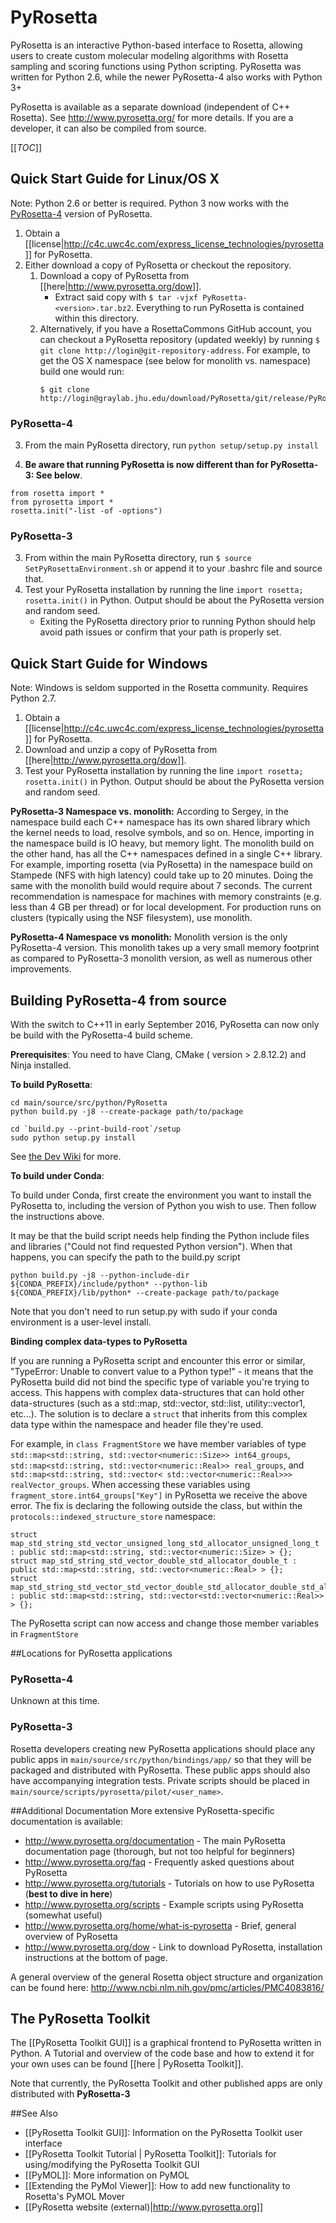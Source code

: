 # PyRosetta

PyRosetta is an interactive Python-based interface to Rosetta, allowing users to create custom molecular modeling algorithms with Rosetta sampling and scoring functions using Python scripting. PyRosetta was written for Python 2.6, while the newer PyRosetta-4 also works with Python 3+

PyRosetta is available as a separate download (independent of C++ Rosetta). See <http://www.pyrosetta.org/> for more details.  If you are a developer, it can also be compiled from source.

[[_TOC_]]

## Quick Start Guide for Linux/OS X
Note: Python 2.6 or better is required. Python 3 now works with the [PyRosetta-4](http://www.pyrosetta.org/news/pyrosetta-4released) version of PyRosetta.


1. Obtain a [[license|http://c4c.uwc4c.com/express_license_technologies/pyrosetta]] for PyRosetta.
2. Either download a copy of PyRosetta or checkout the repository.
    1. Download a copy of PyRosetta from [[here|http://www.pyrosetta.org/dow]].
        - Extract said copy with `$ tar -vjxf PyRosetta-<version>.tar.bz2`. Everything to run PyRosetta is contained within this directory.
    2. Alternatively, if you have a RosettaCommons GitHub account, you can checkout a PyRosetta repository (updated weekly) by running `$ git clone http://login@git-repository-address`. For example, to get the OS X namespace (see below for monolith vs. namespace) build one would run: 
        ```
        $ git clone http://login@graylab.jhu.edu/download/PyRosetta/git/release/PyRosetta.namespace.mac.release.git
        ```

### PyRosetta-4 ###
3. From the main PyRosetta directory, run `python setup/setup.py install`

4.  __Be aware that running PyRosetta is now different than for PyRosetta-3:  See below__.

 ```
 from rosetta import *
 from pyrosetta import *
 rosetta.init("-list -of -options")
 ```

### PyRosetta-3 ###
3. From within the main PyRosetta directory, run `$ source SetPyRosettaEnvironment.sh` or append it to your .bashrc file and source that.
4. Test your PyRosetta installation by running the line `import rosetta; rosetta.init()` in Python. Output should be about the PyRosetta version and random seed.
    - Exiting the PyRosetta directory prior to running Python should help avoid path issues or confirm that your path is properly set.

## Quick Start Guide for Windows
Note: Windows is seldom supported in the Rosetta community. Requires Python 2.7.

1. Obtain a [[license|http://c4c.uwc4c.com/express_license_technologies/pyrosetta]] for PyRosetta.
2. Download and unzip a copy of PyRosetta from [[here|http://www.pyrosetta.org/dow]].
3. Test your PyRosetta installation by running the line `import rosetta; rosetta.init()` in Python. Output should be about the PyRosetta version and random seed.

**PyRosetta-3 Namespace vs. monolith:** According to Sergey, in the namespace build each C++ namespace has its own shared library which the kernel needs to load, resolve symbols, and so on. 
Hence, importing in the namespace build is IO heavy, but memory light.
The monolith build on the other hand, has all the C++ namespaces defined in a single C++ library.
For example, importing rosetta (via PyRosetta) in the namespace build on Stampede (NFS with high latency) could take up to 20 minutes.
Doing the same with the monolith build would require about 7 seconds. 
The current recommendation is namespace for machines with memory constraints (e.g. less than 4 GB per thread) or for local development. 
For production runs on clusters (typically using the NSF filesystem), use monolith. 

**PyRosetta-4 Namespace vs monolith:** Monolith version is the only PyRosetta-4 version.  This monolith takes up a very small memory footprint as compared to PyRosetta-3 monolith version, as well as numerous other improvements.

<!--- BEGIN_INTERNAL -->

## Building PyRosetta-4 from source

With the switch to C++11 in early September 2016, PyRosetta can now only be build with the PyRosetta-4 build scheme.

__Prerequisites__: You need to have Clang, CMake ( version > 2.8.12.2) and Ninja installed.

__To build PyRosetta__:

```
cd main/source/src/python/PyRosetta
python build.py -j8 --create-package path/to/package

cd `build.py --print-build-root`/setup
sudo python setup.py install
```
See [the Dev Wiki](https://wiki.rosettacommons.org/index.php/PyRosetta:build) for more.

__To build under Conda__:

To build under Conda, first create the environment you want to install the PyRosetta to, including the version of Python you wish to use. Then follow the instructions above. 

It may be that the build script needs help finding the Python include files and libraries ("Could not find requested Python version"). When that happens, you can specify the path to the build.py script

```
python build.py -j8 --python-include-dir ${CONDA_PREFIX}/include/python* --python-lib ${CONDA_PREFIX}/lib/python* --create-package path/to/package
```

Note that you don't need to run setup.py with sudo if your conda environment is a user-level install.

__Binding complex data-types to PyRosetta__

If you are running a PyRosetta script and encounter this error or similar, "TypeError: Unable to convert value to a Python type!" - it means that the PyRosetta build did not bind the specific type of variable you're trying to access.  This happens with complex data-structures that can hold other data-structures (such as a std::map, std::vector, std::list, utility::vector1, etc...).  The solution is to declare a `struct` that inherits from this complex data type within the namespace and header file they're used.  

For example, in `class FragmentStore` we have member variables of type `std::map<std::string, std::vector<numeric::Size>> int64_groups`, `std::map<std::string, std::vector<numeric::Real>> real_groups`, and `std::map<std::string, std::vector< std::vector<numeric::Real>>> realVector_groups`.  When accessing these variables using `fragment_store.int64_groups["Key"]` in PyRosetta we receive the above error. The fix is declaring the following outside the class, but within the `protocols::indexed_structure_store` namespace:

```
struct map_std_string_std_vector_unsigned_long_std_allocator_unsigned_long_t : public std::map<std::string, std::vector<numeric::Size> > {};
struct map_std_string_std_vector_double_std_allocator_double_t : public std::map<std::string, std::vector<numeric::Real> > {};
struct map_std_string_std_vector_std_vector_double_std_allocator_double_std_allocator_std_vector_double_std_allocator_double_t : public std::map<std::string, std::vector<std::vector<numeric::Real>> > {};
```

The PyRosetta script can now access and change those member variables in `FragmentStore`

##Locations for PyRosetta applications

### PyRosetta-4 ###
Unknown at this time.

### PyRosetta-3 ###
Rosetta developers creating new PyRosetta applications should place any public apps in `main/source/src/python/bindings/app/` so that they will be packaged and distributed with PyRosetta. These public apps should also have accompanying integration tests. Private scripts should be placed in `main/source/scripts/pyrosetta/pilot/<user_name>`. 

<!--- END_INTERNAL -->

##Additional Documentation
More extensive PyRosetta-specific documentation is available:
* <http://www.pyrosetta.org/documentation> - The main PyRosetta documentation page (thorough, but not too helpful for beginners)
* <http://www.pyrosetta.org/faq> - Frequently asked questions about PyRosetta
* <http://www.pyrosetta.org/tutorials> - Tutorials on how to use PyRosetta (**best to dive in here**)
* <http://www.pyrosetta.org/scripts> - Example scripts using PyRosetta (somewhat useful)
* <http://www.pyrosetta.org/home/what-is-pyrosetta> - Brief, general overview of PyRosetta
* <http://www.pyrosetta.org/dow> - Link to download PyRosetta, installation instructions at the bottom of page.

A general overview of the general Rosetta object structure and organization can be found here: http://www.ncbi.nlm.nih.gov/pmc/articles/PMC4083816/

## The PyRosetta Toolkit

The [[PyRosetta Toolkit GUI]] is a graphical frontend to PyRosetta written in Python.  A Tutorial and overview of the code base and how to extend it for your own uses can be found [[here | PyRosetta Toolkit]].

Note that currently, the PyRosetta Toolkit and other published apps are only distributed with __PyRosetta-3__

##See Also

* [[PyRosetta Toolkit GUI]]: Information on the PyRosetta Toolkit user interface
* [[PyRosetta Toolkit Tutorial | PyRosetta Toolkit]]: Tutorials for using/modifying the PyRosetta Toolkit GUI
* [[PyMOL]]: More information on PyMOL
* [[Extending the PyMol Viewer]]: How to add new functionality to Rosetta's PyMOL Mover
* [[PyRosetta website (external)|http://www.pyrosetta.org]]
